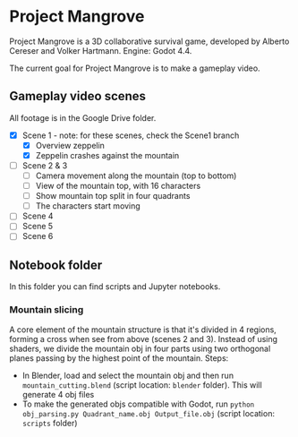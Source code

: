 # Project Mangrove

Project Mangrove is a 3D collaborative survival game, developed by Alberto Cereser and Volker Hartmann. Engine: Godot 4.4. 

The current goal for Project Mangrove is to make a gameplay video. 

## Gameplay video scenes

All footage is in the Google Drive folder. 

- [X] Scene 1 - note: for these scenes, check the Scene1 branch
  - [X] Overview zeppelin
  - [X] Zeppelin crashes against the mountain
- [ ] Scene 2 & 3
  - [ ] Camera movement along the mountain (top to bottom)
  - [ ] View of the mountain top, with 16 characters
  - [ ] Show mountain top split in four quadrants
  - [ ] The characters start moving
- [ ] Scene 4
- [ ] Scene 5
- [ ] Scene 6

## Notebook folder

In this folder you can find scripts and Jupyter notebooks. 

### Mountain slicing

A core element of the mountain structure is that it's divided in 4 regions, forming a cross when see from above (scenes 2 and 3). Instead of using shaders, we divide the mountain obj in four parts using two orthogonal planes passing by the highest point of the mountain. Steps:

- In Blender, load and select the mountain obj and then run `mountain_cutting.blend` (script location:  `blender` folder). This will generate 4 obj files
- To make the generated objs compatible with Godot, run `python obj_parsing.py Quadrant_name.obj Output_file.obj` (script location: `scripts` folder)